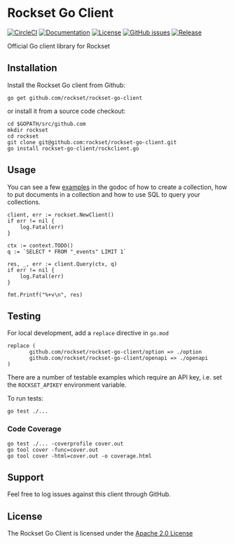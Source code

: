 # Rockset Go Client
[![CircleCI](https://circleci.com/gh/rockset/rockset-go-client/tree/go-client.svg?style=shield)](https://circleci.com/gh/rockset/rockset-go-client/)
[![Documentation](https://godoc.org/github.com/rockset/rockset-go-client?status.svg)](http://godoc.org/github.com/rockset/rockset-go-client)
[![License](https://img.shields.io/github/license/rockset/rockset-go-client.svg?maxAge=2592000)](https://github.com/rockset/rockset-go-client/LICENSE)
[![GitHub issues](https://img.shields.io/github/issues/rockset/rockset-go-client.svg)](https://github.com/rockset/rockset-go-client/issues)
[![Release](https://img.shields.io/github/release/rockset/rockset-go-client.svg?label=Release)](https://github.com/rockset/rockset-go-client/releases)

Official Go client library for Rockset

## Installation

Install the Rockset Go client from Github:

```
go get github.com/rockset/rockset-go-client
```

or install it from a source code checkout:

```
cd $GOPATH/src/github.com
mkdir rockset
cd rockset
git clone git@github.com:rockset/rockset-go-client.git
go install rockset-go-client/rockclient.go
```

## Usage

You can see a few [examples](https://godoc.org/github.com/rockset/rockset-go-client/#pkg-overview) in the godoc
of how to create a collection, how to put documents in a collection and how to use SQL to query your collections.

```
client, err := rockset.NewClient()
if err != nil {
    log.Fatal(err)
}

ctx := context.TODO()
q := `SELECT * FROM "_events" LIMIT 1`

res, _, err := client.Query(ctx, q)
if err != nil {
    log.Fatal(err)
}

fmt.Printf("%+v\n", res)
```

## Testing

For local development, add a `replace` directive in `go.mod`

```
replace (
       github.com/rockset/rockset-go-client/option => ./option
       github.com/rockset/rockset-go-client/openapi => ./openapi
)
```

There are a number of testable examples which require an API key, i.e. set the `ROCKSET_APIKEY` 
environment variable. 

To run tests:
```
go test ./...
```

### Code Coverage

```
go test ./... -coverprofile cover.out
go tool cover -func=cover.out
go tool cover -html=cover.out -o coverage.html
```

## Support

Feel free to log issues against this client through GitHub.

## License

The Rockset Go Client is licensed under the [Apache 2.0 License](https://github.com/rockset/rockset-go-client/blob/master/LICENSE)
